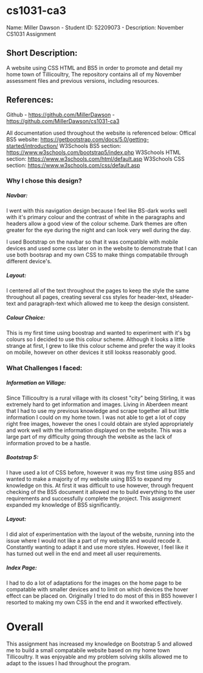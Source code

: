 # cs1031-ca3
Name: Miller Dawson - Student ID: 52209073 - Description: November CS1031 Assignment

## Short Description:
A website using CSS HTML and BS5 in order to promote and detail my home town of Tillicoultry, The repository contains all of my November assessment files and previous versions, including resources.

## References:
Github - https://github.com/MillerDawson - https://github.com/MillerDawson/cs1031-ca3

All documentation used throughout the website is referenced below: 
Offical BS5 website: https://getbootstrap.com/docs/5.0/getting-started/introduction/
W3Schools BS5 section: https://www.w3schools.com/bootstrap5/index.php
W3Schools HTML section: https://www.w3schools.com/html/default.asp
W3Schools CSS section: https://www.w3schools.com/css/default.asp

### Why I chose this design?

##### Navbar:
I went with this navigation design because I feel like BS-dark works well with it's primary colour and the contrast of white in the paragraphs and headers allow a good view of the colour scheme. Dark themes are often greater for the eye during the night and can look very well during the day. 

I used Bootstrap on the navbar so that it was compatible with mobile devices and used some css later on in the website to demonstrate that I can use both bootsrap and my own CSS to make things compatabile through different device's.

##### Layout:
I centered all of the text throughout the pages to keep the style the same throughout all pages, creating several css styles for header-text, sHeader-text and paragraph-text which allowed me to keep the design consistent. 

##### Colour Choice:
This is my first time using boostrap and wanted to experiment with it's bg colours so I decided to use this colour scheme. Although it looks a little strange at first, I grew to like this colour scheme and prefer the way it looks on mobile, however on other devices it still lookss reasonably good.

### What Challenges I faced:

##### Information on Village:
Since Tillicoultry is a rural village with its closest "city" being Stirling, it was extremely hard to get information and images. Living in Aberdeen meant that I had to use my previous knowledge and scrape together all but little information I could on my home town. I was not able to get a lot of copy right free images, however the ones I could obtain are styled appropriately and work well with the information displayed on the website. This was a large part of my difficulty going through the website as the lack of information proved to be a hastle. 

##### Bootstrap 5:
I have used a lot of CSS before, however it was my first time using BS5 and wanted to make a majority of my website using BS5 to expand my knowledge on this. At first it was difficult to use however, through frequent checking of the BS5 document it allowed me to build everything to the user requirements and successfully complete the project. This assignment expanded my knowledge of BS5 significantly. 

##### Layout:
I did alot of experimentation with the layout of the website, running into the issue where I would not like a part of my website and would recode it. Constantly wanting to adapt it and use more styles. However, I feel like it has turned out well in the end and meet all user requirements.

##### Index Page:
I had to do a lot of adaptations for the images on the home page to be compatable with smaller devices and to limit on which devices the hover effect can be placed on. Originally I tried to do most of this in BS5 however I resorted to making my own CSS in the end and it wworked effectively.

# Overall

This assignment has increased my knowledge on Bootstrap 5 and allowed me to build a small compatabile website based on my home town Tillicoultry. It was enjoyable and my problem solving skills allowed me to adapt to the issues I had throughout the program. 